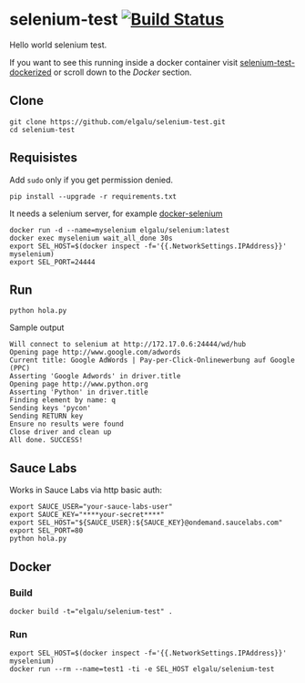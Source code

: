# selenium-test [![Build Status](https://travis-ci.org/elgalu/selenium-test.svg?branch=master)](https://travis-ci.org/elgalu/selenium-test)

Hello world selenium test.

If you want to see this running inside a docker container visit [selenium-test-dockerized][] or scroll down to the *Docker* section.

## Clone

    git clone https://github.com/elgalu/selenium-test.git
    cd selenium-test

## Requisistes
Add `sudo` only if you get permission denied.

    pip install --upgrade -r requirements.txt

It needs a selenium server, for example [docker-selenium][]

    docker run -d --name=myselenium elgalu/selenium:latest
    docker exec myselenium wait_all_done 30s
    export SEL_HOST=$(docker inspect -f='{{.NetworkSettings.IPAddress}}' myselenium)
    export SEL_PORT=24444

## Run

    python hola.py

Sample output

    Will connect to selenium at http://172.17.0.6:24444/wd/hub
    Opening page http://www.google.com/adwords
    Current title: Google AdWords | Pay-per-Click-Onlinewerbung auf Google (PPC)
    Asserting 'Google Adwords' in driver.title
    Opening page http://www.python.org
    Asserting 'Python' in driver.title
    Finding element by name: q
    Sending keys 'pycon'
    Sending RETURN key
    Ensure no results were found
    Close driver and clean up
    All done. SUCCESS!

## Sauce Labs
Works in Sauce Labs via http basic auth:

    export SAUCE_USER="your-sauce-labs-user"
    export SAUCE_KEY="****your-secret****"
    export SEL_HOST="${SAUCE_USER}:${SAUCE_KEY}@ondemand.saucelabs.com"
    export SEL_PORT=80
    python hola.py

## Docker
### Build

    docker build -t="elgalu/selenium-test" .

### Run

    export SEL_HOST=$(docker inspect -f='{{.NetworkSettings.IPAddress}}' myselenium)
    docker run --rm --name=test1 -ti -e SEL_HOST elgalu/selenium-test


[selenium-test-dockerized]: https://github.com/elgalu/selenium-test-dockerized
[docker-selenium]: https://github.com/elgalu/docker-selenium

